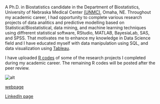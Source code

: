 A Ph.D. in Biostatistics candidate in the Department of Biostatistics, University of Nebraska Medical Center [(UNMC)](https://www.unmc.edu/publichealth/departments/biostatistics/), Omaha, NE. Throughout my academic career, I had opportunity to complete various research projects of data analitics and predictive modelling based on Statistical/Biostatistical, data mining, and machine learning techniques using diffrerent statistical software, RStudio, MATLAB, BayesiaLab, SAS, and SPSS. That motivates me to enhance my knowledge in Data Science field and I have educated myself with data manipulation using SQL, and data visualization using [Tableau](https://public.tableau.com/profile/nirosha.p.rathnayake#!/). 

I have uploaded [R codes](https://github.com/niroshar/My-R-Codes) of some of the research projects I completed during my academic career. The remaining R codes will be posted after the peer review.  

![alt](https://github.com/niroshar/My-Profile/tree/master/images/wordcld.PNG) 


[webpage](https://niroshar.github.io/My-Profile/)
 
[LinkedIn page](https://www.linkedin.com/in/nirosha-rathnayake-89501385/)
